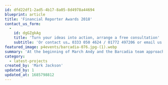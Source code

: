 ```yaml
---
id: dfd22df1-2ad5-4b17-8a05-8d4978a44694
blueprint: article
title: 'Financial Reporter Awards 2018'
contact_us_form:
  -
    id: dgGZgkAg
    title: 'Turn your ideas into action, arrange a free consultation'
    subtitle: 'Or contact us… 0333 050 4624 / 01772 497206 or email us: info@p4events.co.uk'
featured_image: p4events/barcadia-076.jpg-(1).webp
summary: 'At the beginning of March Andy and the Barcadia team approached us to assist in the organisation and management of their Financial Reporter Awards taking place at the Museum of'
category:
  - latest-projects
created_by: 'Mark Jackson'
updated_by: 1
updated_at: 1685798812
---
```

